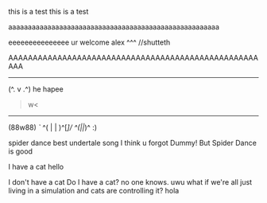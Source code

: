 this is a test
this is a test

aaaaaaaaaaaaaaaaaaaaaaaaaaaaaaaaaaaaaaaaaaaaaaaaaaaaaa

eeeeeeeeeeeeeee
ur welcome alex ^^^
//shutteth

AAAAAAAAAAAAAAAAAAAAAAAAAAAAAAAAAAAAAAAAAAAAAAAAAAAAAA
 _______
(^. v .^)
he hapee
>w<
  _____
 (88w88)  _`_
^( | | )^[___]/
^(_|_|_)^
:)

spider dance best undertale song
I think u forgot Dummy!
But Spider Dance is good


I have a cat
hello

I don't have a cat
Do I have a cat?
no one knows. 
uwu
what if we're all just living in a simulation
and cats are controlling it?
hola